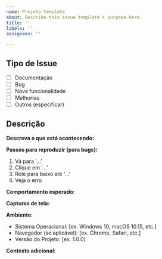 ```yaml
---
name: Projeto template
about: Describe this issue template's purpose here.
title: ''
labels: ''
assignees: ''

---
```


## Tipo de Issue

- [ ] Documentação
- [ ] Bug
- [ ] Nova funcionalidade
- [ ] Melhorias
- [ ] Outros (especificar)

## Descrição

**Descreva o que está acontecendo:**  
<!-- Forneça uma descrição clara e concisa do problema ou sugestão -->

**Passos para reproduzir (para bugs):**  
1. Vá para '...'
2. Clique em '...'
3. Role para baixo até '...'
4. Veja o erro

**Comportamento esperado:**  
<!-- Descreva o que você esperava que acontecesse -->

**Capturas de tela:**  
<!-- Se aplicável, adicione capturas de tela para ajudar a explicar o problema -->

**Ambiente:**

- Sistema Operacional: [ex. Windows 10, macOS 10.15, etc.]
- Navegador (se aplicável): [ex. Chrome, Safari, etc.]
- Versão do Projeto: [ex. 1.0.0]

**Contexto adicional:**  
<!-- Adicione qualquer outro contexto sobre o problema aqui -->
